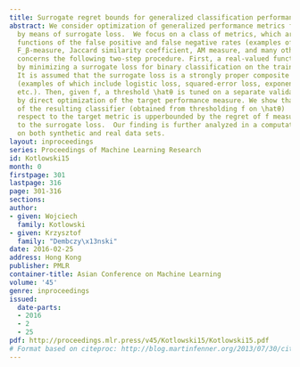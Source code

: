 ```yaml
---
title: Surrogate regret bounds for generalized classification performance metrics
abstract: We consider optimization of generalized performance metrics for binary classification
  by means of surrogate loss.  We focus on a class of metrics, which are linear-fractional
  functions of the false positive and false negative rates (examples of which include
  F_β-measure, Jaccard similarity coefficient, AM measure, and many others). Our analysis
  concerns the following two-step procedure. First, a real-valued function f is learned
  by minimizing a surrogate loss for binary classification on the training sample.
  It is assumed that the surrogate loss is a strongly proper composite loss function
  (examples of which include logistic loss, squared-error loss, exponential loss,
  etc.). Then, given f, a threshold \hatθ is tuned on a separate validation sample,
  by direct optimization of the target performance measure. We show that the regret
  of the resulting classifier (obtained from thresholding f on \hatθ)  measured with
  respect to the target metric is upperbounded by the regret of f measured with respect
  to the surrogate loss.  Our finding is further analyzed in a computational study
  on both synthetic and real data sets.
layout: inproceedings
series: Proceedings of Machine Learning Research
id: Kotlowski15
month: 0
firstpage: 301
lastpage: 316
page: 301-316
sections: 
author:
- given: Wojciech
  family: Kotlowski
- given: Krzysztof
  family: "Dembczy\x13nski"
date: 2016-02-25
address: Hong Kong
publisher: PMLR
container-title: Asian Conference on Machine Learning
volume: '45'
genre: inproceedings
issued:
  date-parts:
  - 2016
  - 2
  - 25
pdf: http://proceedings.mlr.press/v45/Kotlowski15/Kotlowski15.pdf
# Format based on citeproc: http://blog.martinfenner.org/2013/07/30/citeproc-yaml-for-bibliographies/
---
```

